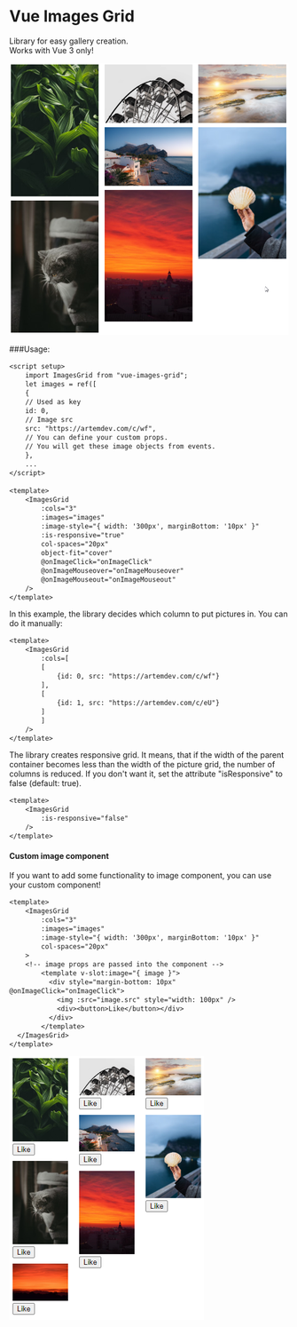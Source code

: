 # Vue Images Grid
Library for easy gallery creation.<br>
Works with Vue 3 only!

![How it looks](./images/example1.png)

###Usage:

```
<script setup>
    import ImagesGrid from "vue-images-grid";
    let images = ref([
    {
    // Used as key
    id: 0,
    // Image src
    src: "https://artemdev.com/c/wf",
    // You can define your custom props. 
    // You will get these image objects from events.
    },
    ...
</script>

<template>
    <ImagesGrid
        :cols="3"
        :images="images"
        :image-style="{ width: '300px', marginBottom: '10px' }"
        :is-responsive="true"
        col-spaces="20px"
        object-fit="cover"
        @onImageClick="onImageClick"
        @onImageMouseover="onImageMouseover"
        @onImageMouseout="onImageMouseout"
    />
</template>
```
In this example, the library decides which column to put pictures in. You can do it manually:
```
<template>
    <ImagesGrid
        :cols=[
        [
            {id: 0, src: "https://artemdev.com/c/wf"}
        ], 
        [
            {id: 1, src: "https://artemdev.com/c/eU"}
        ]
        ]
    />
</template>
```
The library creates responsive grid. It means, that if the width of the parent container becomes
less than the width of the picture grid, the number of columns is reduced. If you don't want it,
set the attribute "isResponsive" to false (default: true).
```
<template>
    <ImagesGrid
        :is-responsive="false"
    />
</template>
```

#### Custom image component
If you want to add some functionality to image component, you can use your custom component!
```
<template>
    <ImagesGrid
        :cols="3"
        :images="images"
        :image-style="{ width: '300px', marginBottom: '10px' }"
        col-spaces="20px"
    >
    <!-- image props are passed into the component -->
        <template v-slot:image="{ image }">
          <div style="margin-bottom: 10px" @onImageClick="onImageClick">
            <img :src="image.src" style="width: 100px" />
            <div><button>Like</button></div>
          </div>
        </template>
  </ImagesGrid>
</template>
```
![Custom image component](./images/example2.png)
